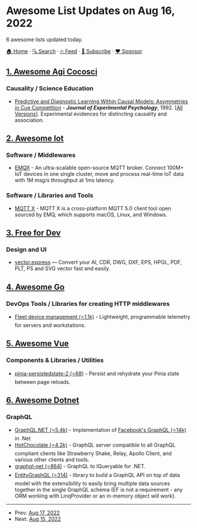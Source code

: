 # Awesome List Updates on Aug 16, 2022

6 awesome lists updated today.

[🏠 Home](/README.md) · [🔍 Search](https://www.trackawesomelist.com/search/) · [🔥 Feed](https://www.trackawesomelist.com/rss.xml) · [📮 Subscribe](https://trackawesomelist.us17.list-manage.com/subscribe?u=d2f0117aa829c83a63ec63c2f&id=36a103854c) · [❤️  Sponsor](https://github.com/sponsors/theowenyoung)



## [1. Awesome Agi Cocosci](/content/YuzheSHI/awesome-agi-cocosci/README.md)

### Causality / Science Education

*   [Predictive and Diagnostic Learning Within Causal Models: Asymmetries in Cue Competition](https://www.psych.uni-goettingen.de/de/cognition/publikationen-dateien-waldmann/1992_predictive_vs_diagnostic.pdf) - ***Journal of Experimental Psychology***, 1992. \[[All Versions](https://scholar.google.com/scholar?cluster=9614241045842043939\&hl=en\&as_sdt=0,5)]. Experimental evidences for distincting causality and association.

## [2. Awesome Iot](/content/HQarroum/awesome-iot/README.md)

### Software / Middlewares

*   [EMQX](https://www.emqx.io/) - An ultra-scalable open-source MQTT broker. Connect 100M+ IoT devices in one single cluster, move and process real-time IoT data with 1M msg/s throughput at 1ms latency.

### Software / Libraries and Tools

*   [MQTT X](https://mqttx.app/) - MQTT X is a cross-platform MQTT 5.0 client tool open sourced by EMQ, which supports macOS, Linux, and Windows.

## [3. Free for Dev](/content/ripienaar/free-for-dev/README.md)

### Design and UI

*   [vector.express](https://vector.express) — Convert your AI, CDR, DWG, DXF, EPS, HPGL, PDF, PLT, PS and SVG vector fast and easily.

## [4. Awesome Go](/content/avelino/awesome-go/README.md)

### DevOps Tools / Libraries for creating HTTP middlewares

*   [Fleet device management (⭐1.1k)](https://github.com/fleetdm/fleet) - Lightweight, programmable telemetry for servers and workstations.

## [5. Awesome Vue](/content/vuejs/awesome-vue/README.md)

### Components & Libraries / Utilities

*   [pinia-persistedstate-2 (⭐68)](https://github.com/iendeavor/pinia-plugin-persistedstate-2) - Persist and rehydrate your Pinia state between page reloads.

## [6. Awesome Dotnet](/content/quozd/awesome-dotnet/README.md)

### GraphQL

*   [GraphQL.NET (⭐5.4k)](https://github.com/graphql-dotnet/graphql-dotnet) - Implementation of [Facebook's GraphQL (⭐14k)](https://github.com/graphql/graphql-spec) in .Net
*   [HotChocolate (⭐4.2k)](https://github.com/ChilliCream/hotchocolate) - GraphQL server compatible to all GraphQL compliant clients like Strawberry Shake, Relay, Apollo Client, and various other clients and tools.
*   [graphql-net (⭐884)](https://github.com/chkimes/graphql-net) - GraphQL to IQueryable for .NET.
*   [EntityGraphQL (⭐314)](https://github.com/EntityGraphQL/EntityGraphQL) - library to build a GraphQL API on top of data model with the extensibility to easily bring multiple data sources together in the single GraphQL schema (EF is not a requirement - any ORM working with LinqProvider or an in-memory object will work).

---

- Prev: [Aug 17, 2022](/content/2022/08/17/README.md)
- Next: [Aug 15, 2022](/content/2022/08/15/README.md)